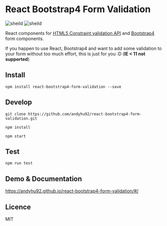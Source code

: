 # React Bootstrap4 Form Validation

![sheild](https://img.shields.io/github/issues/andyhu92/react-bootstrap4-form-validation.svg)
![sheild](https://img.shields.io/github/license/andyhu92/react-bootstrap4-form-validation.svg)

React components for [HTML5 Constraint validation API](https://developer.mozilla.org/en-US/docs/Web/Guide/HTML/HTML5/Constraint_validation) and [Bootstrap4](http://getbootstrap.com/) form components.

If you happen to use React, Bootstrap4 and want to add some validation to your form without too much effort, this is just for you :D
(**IE < 11 not supported**)

## Install

`npm install react-bootstrap4-form-validation --save`

## Develop

`git clone https://github.com/andyhu92/react-bootstrap4-form-validation.git`

`npm install`

`npm start`

## Test

`npm run test`

## Demo & Documentation

https://andyhu92.github.io/react-bootstrap4-form-validation/#/

## Licence

MIT

